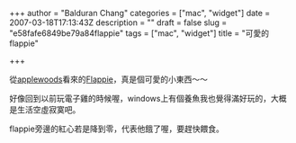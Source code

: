 +++
author = "Balduran Chang"
categories = ["mac", "widget"]
date = 2007-03-18T17:13:43Z
description = ""
draft = false
slug = "e58fafe6849be79a84flappie"
tags = ["mac", "widget"]
title = "可愛的flappie"

+++


從[applewoods](http://applewoods.org/archives/2007/03/flappie.php "applewoods: Flappie Dashboard Widget")看來的[Flappie](http://www.tastyapps.com/)，真是個可愛的小東西～～

好像回到以前玩電子雞的時候喔，windows上有個養魚我也覺得滿好玩的，大概是生活空虛寂寞吧。

flappie旁邊的紅心若是降到零，代表他餓了喔，要趕快餵食。

